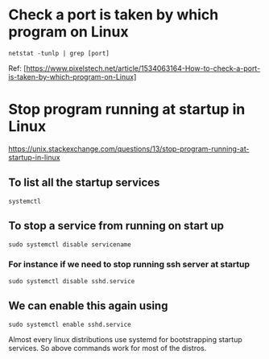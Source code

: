 # Check a port is taken by which program on Linux
`netstat -tunlp | grep [port]`

Ref: [https://www.pixelstech.net/article/1534063164-How-to-check-a-port-is-taken-by-which-program-on-Linux]

# Stop program running at startup in Linux
https://unix.stackexchange.com/questions/13/stop-program-running-at-startup-in-linux

## To list all the startup services

    systemctl
## To stop a service from running on start up

    sudo systemctl disable servicename
### For instance if we need to stop running ssh server at startup

    sudo systemctl disable sshd.service
## We can enable this again using

    sudo systemctl enable sshd.service

Almost every linux distributions use systemd for bootstrapping startup services. So above commands work for most of the distros.
